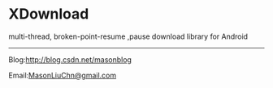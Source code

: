 # XDownload

multi-thread, broken-point-resume ,pause download library for Android

-----
Blog:http://blog.csdn.net/masonblog

Email:MasonLiuChn@gmail.com
